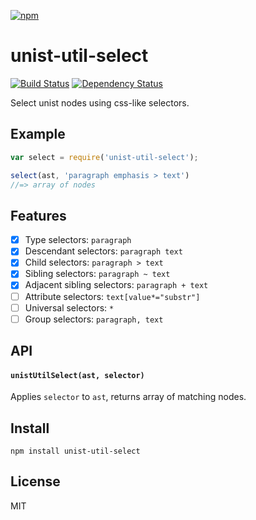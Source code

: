 [![npm](https://nodei.co/npm/unist-util-select.png)](https://npmjs.com/package/unist-util-select)

# unist-util-select

[![Build Status][travis-badge]][travis] [![Dependency Status][david-badge]][david]

Select unist nodes using css-like selectors.

[travis]: https://travis-ci.org/eush77/unist-util-select
[travis-badge]: https://travis-ci.org/eush77/unist-util-select.svg?branch=master
[david]: https://david-dm.org/eush77/unist-util-select
[david-badge]: https://david-dm.org/eush77/unist-util-select.png

## Example

```js
var select = require('unist-util-select');

select(ast, 'paragraph emphasis > text')
//=> array of nodes
```

## Features

- [x] Type selectors: `paragraph`
- [x] Descendant selectors: `paragraph text`
- [x] Child selectors: `paragraph > text`
- [x] Sibling selectors: `paragraph ~ text`
- [x] Adjacent sibling selectors: `paragraph + text`
- [ ] Attribute selectors: `text[value*="substr"]`
- [ ] Universal selectors: `*`
- [ ] Group selectors: `paragraph, text`

## API

#### `unistUtilSelect(ast, selector)`

Applies `selector` to `ast`, returns array of matching nodes.

## Install

```
npm install unist-util-select
```

## License

MIT
